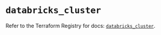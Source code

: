 # `databricks_cluster`

Refer to the Terraform Registry for docs: [`databricks_cluster`](https://registry.terraform.io/providers/databricks/databricks/1.53.0/docs/resources/cluster).
